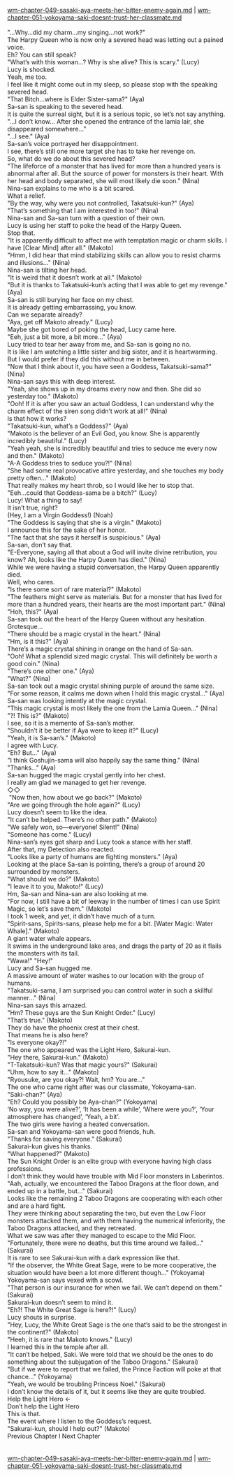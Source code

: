 [wm-chapter-049-sasaki-aya-meets-her-bitter-enemy-again.md](./wm-chapter-049-sasaki-aya-meets-her-bitter-enemy-again.md) | [wm-chapter-051-yokoyama-saki-doesnt-trust-her-classmate.md](./wm-chapter-051-yokoyama-saki-doesnt-trust-her-classmate.md) <br/>
<br/>
"…Why…did my charm…my singing…not work?" <br/>
The Harpy Queen who is now only a severed head was letting out a pained voice.<br/>
Eh? You can still speak?<br/>
"What’s with this woman…? Why is she alive? This is scary." (Lucy)<br/>
Lucy is shocked.<br/>
Yeah, me too.<br/>
I feel like it might come out in my sleep, so please stop with the speaking severed head.<br/>
"That Bitch…where is Elder Sister-sama?" (Aya)<br/>
Sa-san is speaking to the severed head.<br/>
It is quite the surreal sight, but it is a serious topic, so let’s not say anything.<br/>
"…I don’t know… After she opened the entrance of the lamia lair, she disappeared somewhere…" <br/>
"…I see." (Aya)<br/>
Sa-san’s voice portrayed her disappointment.<br/>
I see, there’s still one more target she has to take her revenge on.<br/>
So, what do we do about this severed head?<br/>
"The lifeforce of a monster that has lived for more than a hundred years is abnormal after all. But the source of power for monsters is their heart. With her head and body separated, she will most likely die soon." (Nina)<br/>
Nina-san explains to me who is a bit scared.<br/>
What a relief.<br/>
"By the way, why were you not controlled, Takatsuki-kun?" (Aya)<br/>
"That’s something that I am interested in too!" (Nina)<br/>
Nina-san and Sa-san turn with a question of their own.<br/>
Lucy is using her staff to poke the head of the Harpy Queen.<br/>
Stop that.<br/>
"It is apparently difficult to affect me with temptation magic or charm skills. I have [Clear Mind] after all." (Makoto)<br/>
"Hmm, I did hear that mind stabilizing skills can allow you to resist charms and illusions…" (Nina)<br/>
Nina-san is tilting her head.<br/>
"It is weird that it doesn’t work at all." (Makoto) <br/>
"But it is thanks to Takatsuki-kun’s acting that I was able to get my revenge." (Aya)<br/>
Sa-san is still burying her face on my chest.<br/>
It is already getting embarrassing, you know.<br/>
Can we separate already?<br/>
"Aya, get off Makoto already." (Lucy)<br/>
Maybe she got bored of poking the head, Lucy came here.<br/>
"Eeh, just a bit more, a bit more…" (Aya)<br/>
Lucy tried to tear her away from me, and Sa-san is going no no. <br/>
It is like I am watching a little sister and big sister, and it is heartwarming.<br/>
But I would prefer if they did this without me in between.<br/>
"Now that I think about it, you have seen a Goddess, Takatsuki-sama?" (Nina)<br/>
Nina-san says this with deep interest.<br/>
"Yeah, she shows up in my dreams every now and then. She did so yesterday too." (Makoto)<br/>
"Ooh! If it is after you saw an actual Goddess, I can understand why the charm effect of the siren song didn’t work at all!" (Nina)<br/>
Is that how it works?<br/>
"Takatsuki-kun, what’s a Goddess?" (Aya)<br/>
"Makoto is the believer of an Evil God, you know. She is apparently incredibly beautiful." (Lucy)<br/>
"Yeah yeah, she is incredibly beautiful and tries to seduce me every now and then." (Makoto)<br/>
"A-A Goddess tries to seduce you?!" (Nina)<br/>
"She had some real provocative attire yesterday, and she touches my body pretty often…" (Makoto)<br/>
That really makes my heart throb, so I would like her to stop that.<br/>
"Eeh…could that Goddess-sama be a bitch?" (Lucy)<br/>
Lucy! What a thing to say!<br/>
It isn’t true, right?<br/>
(Hey, I am a Virgin Goddess!) (Noah)<br/>
"The Goddess is saying that she is a virgin." (Makoto)<br/>
I announce this for the sake of her honor.<br/>
"The fact that she says it herself is suspicious." (Aya)<br/>
Sa-san, don’t say that.<br/>
"E-Everyone, saying all that about a God will invite divine retribution, you know? Ah, looks like the Harpy Queen has died." (Nina)<br/>
While we were having a stupid conversation, the Harpy Queen apparently died.<br/>
Well, who cares.<br/>
"Is there some sort of rare material?" (Makoto)<br/>
"The feathers might serve as materials. But for a monster that has lived for more than a hundred years, their hearts are the most important part." (Nina)<br/>
"Hoh, this?" (Aya)<br/>
Sa-san took out the heart of the Harpy Queen without any hesitation.<br/>
Grotesque…<br/>
"There should be a magic crystal in the heart." (Nina)<br/>
"Hm, is it this?" (Aya)<br/>
There’s a magic crystal shining in orange on the hand of Sa-san.<br/>
"Ooh! What a splendid sized magic crystal. This will definitely be worth a good coin." (Nina)<br/>
"There’s one other one." (Aya)<br/>
"What?" (Nina)<br/>
Sa-san took out a magic crystal shining purple of around the same size.<br/>
"For some reason, it calms me down when I hold this magic crystal…" (Aya)<br/>
Sa-san was looking intently at the magic crystal.<br/>
"This magic crystal is most likely the one from the Lamia Queen…" (Nina)<br/>
"?! This is?" (Makoto)<br/>
I see, so it is a memento of Sa-san’s mother. <br/>
"Shouldn’t it be better if Aya were to keep it?" (Lucy)<br/>
"Yeah, it is Sa-san’s." (Makoto)<br/>
I agree with Lucy.<br/>
"Eh? But…" (Aya)<br/>
"I think Goshujin-sama will also happily say the same thing." (Nina)<br/>
"Thanks…" (Aya)<br/>
Sa-san hugged the magic crystal gently into her chest.<br/>
I really am glad we managed to get her revenge.<br/>
◇◇<br/>
 "Now then, how about we go back?" (Makoto)<br/>
"Are we going through the hole again?" (Lucy)<br/>
Lucy doesn’t seem to like the idea.<br/>
"It can’t be helped. There’s no other path." (Makoto)<br/>
"We safely won, so—everyone! Silent!" (Nina)<br/>
"Someone has come." (Lucy)<br/>
Nina-san’s eyes got sharp and Lucy took a stance with her staff.<br/>
After that, my Detection also reacted.<br/>
"Looks like a party of humans are fighting monsters." (Aya)<br/>
Looking at the place Sa-san is pointing, there’s a group of around 20 surrounded by monsters.<br/>
"What should we do?" (Makoto)<br/>
"I leave it to you, Makoto!" (Lucy)<br/>
Hm, Sa-san and Nina-san are also looking at me.<br/>
"For now, I still have a bit of leeway in the number of times I can use Spirit Magic, so let’s save them." (Makoto)<br/>
I took 1 week, and yet, it didn’t have much of a turn.<br/>
"Spirit-sans, Spirits-sans, please help me for a bit. [Water Magic: Water Whale]." (Makoto)<br/>
A giant water whale appears.<br/>
It swims in the underground lake area, and drags the party of 20 as it flails the monsters with its tail.<br/>
"Wawa!" "Hey!" <br/>
Lucy and Sa-san hugged me.<br/>
A massive amount of water washes to our location with the group of humans.<br/>
"Takatsuki-sama, I am surprised you can control water in such a skillful manner…" (Nina)<br/>
Nina-san says this amazed.<br/>
"Hm? These guys are the Sun Knight Order." (Lucy)<br/>
"That’s true." (Makoto)<br/>
They do have the phoenix crest at their chest.<br/>
That means he is also here?<br/>
"Is everyone okay?!" <br/>
The one who appeared was the Light Hero, Sakurai-kun.<br/>
"Hey there, Sakurai-kun." (Makoto)<br/>
"T-Takatsuki-kun? Was that magic yours?" (Sakurai)<br/>
"Uhm, how to say it…" (Makoto)<br/>
"Ryousuke, are you okay?! Wait, hm? You are…" <br/>
The one who came right after was our classmate, Yokoyama-san.<br/>
"Saki-chan?" (Aya)<br/>
"Eh? Could you possibly be Aya-chan?" (Yokoyama)<br/>
‘No way, you were alive?’, ‘It has been a while’, ‘Where were you?’, ‘Your atmosphere has changed’, ‘Yeah, a bit’.<br/>
The two girls were having a heated conversation.<br/>
Sa-san and Yokoyama-san were good friends, huh.<br/>
"Thanks for saving everyone." (Sakurai)<br/>
Sakurai-kun gives his thanks.<br/>
"What happened?" (Makoto)<br/>
The Sun Knight Order is an elite group with everyone having high class professions.<br/>
I don’t think they would have trouble with Mid Floor monsters in Laberintos.<br/>
"Aah, actually, we encountered the Taboo Dragons at the floor down, and ended up in a battle, but…" (Sakurai)<br/>
Looks like the remaining 2 Taboo Dragons are cooperating with each other and are a hard fight.<br/>
They were thinking about separating the two, but even the Low Floor monsters attacked them, and with them having the numerical inferiority, the Taboo Dragons attacked, and they retreated.<br/>
What we saw was after they managed to escape to the Mid Floor.<br/>
"Fortunately, there were no deaths, but this time around we failed…" (Sakurai)<br/>
It is rare to see Sakurai-kun with a dark expression like that.<br/>
"If the observer, the White Great Sage, were to be more cooperative, the situation would have been a lot more different though…" (Yokoyama)<br/>
Yokoyama-san says vexed with a scowl.<br/>
"That person is our insurance for when we fail. We can’t depend on them." (Sakurai)<br/>
Sakurai-kun doesn’t seem to mind it.<br/>
"Eh?! The White Great Sage is here?!" (Lucy)<br/>
Lucy shouts in surprise.<br/>
"Hey, Lucy, the White Great Sage is the one that’s said to be the strongest in the continent?" (Makoto)<br/>
"Heeh, it is rare that Makoto knows." (Lucy)<br/>
I learned this in the temple after all.<br/>
"It can’t be helped, Saki. We were told that we should be the ones to do something about the subjugation of the Taboo Dragons." (Sakurai)<br/>
"But if we were to report that we failed, the Prince Faction will poke at that chance…" (Yokoyama)<br/>
"Yeah, we would be troubling Princess Noel." (Sakurai)<br/>
I don’t know the details of it, but it seems like they are quite troubled.<br/>
Help the Light Hero ←<br/>
Don’t help the Light Hero<br/>
This is that.<br/>
The event where I listen to the Goddess’s request.<br/>
"Sakurai-kun, should I help out?" (Makoto)<br/>
Previous Chapter l Next Chapter<br/>
<br/> <br/>
[wm-chapter-049-sasaki-aya-meets-her-bitter-enemy-again.md](./wm-chapter-049-sasaki-aya-meets-her-bitter-enemy-again.md) | [wm-chapter-051-yokoyama-saki-doesnt-trust-her-classmate.md](./wm-chapter-051-yokoyama-saki-doesnt-trust-her-classmate.md) <br/>
